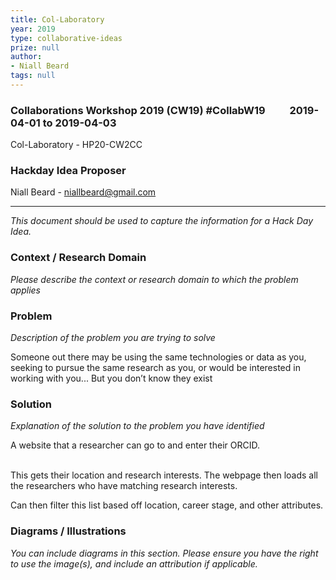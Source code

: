```yaml
---
title: Col-Laboratory
year: 2019
type: collaborative-ideas
prize: null
author:
- Niall Beard
tags: null
---
```

### Collaborations Workshop 2019 (CW19) #CollabW19          2019-04-01 to 2019-04-03

Col-Laboratory - HP20-CW2CC


### **Hackday Idea Proposer**

Niall Beard - niallbeard@gmail.com



---


_This document should be used to capture the information for a Hack Day Idea._


### **Context / Research Domain**

_Please describe the context or research domain to which the problem applies_


### **Problem**

_Description of the problem you are trying to solve_

Someone out there may be using the same technologies or data as you, seeking to pursue the same research as you, or would be interested in working with you... But you don’t know they exist


### **Solution**

_Explanation of the solution to the problem you have identified_

A website that a researcher can go to and enter their ORCID.

 \
This gets their location and research interests. The webpage then loads all the researchers who have matching research interests.

Can then filter this list based off location, career stage, and other attributes. 


### **Diagrams / Illustrations**

_You can include diagrams in this section. Please ensure you have the right to use the image(s), and include an attribution if applicable._

